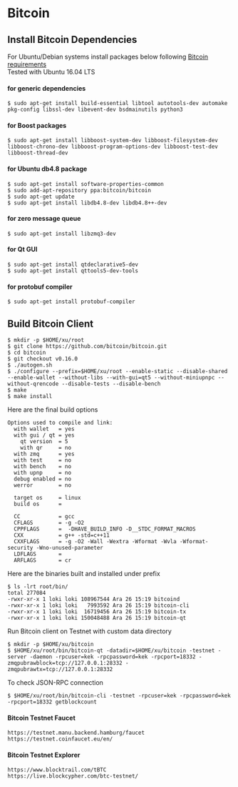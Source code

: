 # Bitcoin


## Install Bitcoin Dependencies
For Ubuntu/Debian systems install packages below following [Bitcoin requirements](https://github.com/bitcoin/bitcoin/blob/master/doc/build-unix.md#dependency-build-instructions-ubuntu--debian)  
Tested with Ubuntu 16.04 LTS

#### for generic dependencies
```shell
$ sudo apt-get install build-essential libtool autotools-dev automake pkg-config libssl-dev libevent-dev bsdmainutils python3
```

#### for Boost packages
```shell
$ sudo apt-get install libboost-system-dev libboost-filesystem-dev libboost-chrono-dev libboost-program-options-dev libboost-test-dev libboost-thread-dev
```

#### for Ubuntu db4.8 package
```shell
$ sudo apt-get install software-properties-common
$ sudo add-apt-repository ppa:bitcoin/bitcoin
$ sudo apt-get update
$ sudo apt-get install libdb4.8-dev libdb4.8++-dev
```

#### for zero message queue
```shell
$ sudo apt-get install libzmq3-dev
```

#### for Qt GUI
```
$ sudo apt-get install qtdeclarative5-dev
$ sudo apt-get install qttools5-dev-tools
```

#### for protobuf compiler
```
$ sudo apt-get install protobuf-compiler
```


## Build Bitcoin Client
```shell
$ mkdir -p $HOME/xu/root
$ git clone https://github.com/bitcoin/bitcoin.git
$ cd bitcoin
$ git checkout v0.16.0
$ ./autogen.sh
$ ./configure --prefix=$HOME/xu/root --enable-static --disable-shared --enable-wallet --without-libs --with-gui=qt5 --without-miniupnpc --without-qrencode --disable-tests --disable-bench
$ make
$ make install
```

Here are the final build options
```
Options used to compile and link:
  with wallet   = yes
  with gui / qt = yes
    qt version  = 5
    with qr     = no
  with zmq      = yes
  with test     = no
  with bench    = no
  with upnp     = no
  debug enabled = no
  werror        = no

  target os     = linux
  build os      =

  CC            = gcc
  CFLAGS        = -g -O2
  CPPFLAGS      =  -DHAVE_BUILD_INFO -D__STDC_FORMAT_MACROS
  CXX           = g++ -std=c++11
  CXXFLAGS      = -g -O2 -Wall -Wextra -Wformat -Wvla -Wformat-security -Wno-unused-parameter
  LDFLAGS       =
  ARFLAGS       = cr
```

Here are the binaries built and installed under prefix
```shell
$ ls -lrt root/bin/
total 277084
-rwxr-xr-x 1 loki loki 108967544 Ara 26 15:19 bitcoind
-rwxr-xr-x 1 loki loki   7993592 Ara 26 15:19 bitcoin-cli
-rwxr-xr-x 1 loki loki  16719456 Ara 26 15:19 bitcoin-tx
-rwxr-xr-x 1 loki loki 150048488 Ara 26 15:19 bitcoin-qt
```

Run Bitcoin client on Testnet with custom data directory
```
$ mkdir -p $HOME/xu/bitcoin
$ $HOME/xu/root/bin/bitcoin-qt -datadir=$HOME/xu/bitcoin -testnet -server -daemon -rpcuser=kek -rpcpassword=kek -rpcport=18332 -zmqpubrawblock=tcp://127.0.0.1:28332 -zmqpubrawtx=tcp://127.0.0.1:28332
```

To check JSON-RPC connection
```
$ $HOME/xu/root/bin/bitcoin-cli -testnet -rpcuser=kek -rpcpassword=kek -rpcport=18332 getblockcount
```

#### Bitcoin Testnet Faucet
```
https://testnet.manu.backend.hamburg/faucet
https://testnet.coinfaucet.eu/en/
```

#### Bitcoin Testnet Explorer
```
https://www.blocktrail.com/tBTC
https://live.blockcypher.com/btc-testnet/
```
